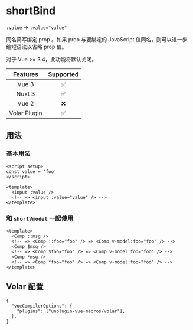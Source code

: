 # shortBind <PackageVersion name="@vue-macros/short-bind" />

<StabilityLevel level="stable" />

`:value` -> `:value="value"`

同名简写绑定 prop 。如果 prop 与要绑定的 JavaScript 值同名，则可以进一步缩短语法以省略 prop 值。

对于 Vue >= 3.4，此功能将默认关闭。

|   Features   |     Supported      |
| :----------: | :----------------: |
|    Vue 3     | :white_check_mark: |
|    Nuxt 3    | :white_check_mark: |
|    Vue 2     |        :x:         |
| Volar Plugin | :white_check_mark: |

## 用法

### 基本用法

```vue twoslash
<script setup>
const value = 'foo'
</script>

<template>
  <input :value />
  <!-- => <input :value="value" /> -->
</template>
```

### 和 `shortVmodel` 一起使用

```vue
<template>
  <Comp ::msg />
  <!-- => <Comp ::foo="foo" /> => <Comp v-model:foo="foo" /> -->
  <Comp $msg />
  <!-- => <Comp $foo="foo" /> => <Comp v-model:foo="foo" /> -->
  <Comp *msg />
  <!-- => <Comp *foo="foo" /> => <Comp v-model:foo="foo" /> -->
</template>
```

## Volar 配置

```jsonc {3} [tsconfig.json]
{
  "vueCompilerOptions": {
    "plugins": ["unplugin-vue-macros/volar"],
  },
}
```
